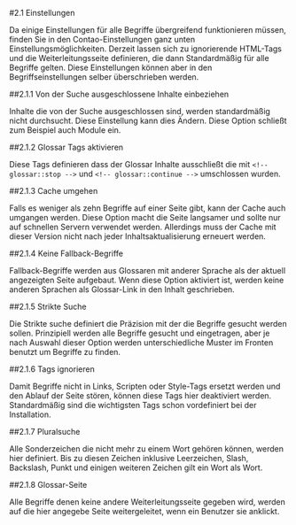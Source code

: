 #2.1 Einstellungen

Da einige Einstellungen für alle Begriffe übergreifend funktionieren müssen, finden Sie in den Contao-Einstellungen ganz unten Einstellungsmöglichkeiten. Derzeit lassen sich zu ignorierende HTML-Tags und die Weiterleitungsseite definieren, die dann Standardmäßig für alle Begriffe gelten. Diese Einstellungen können aber in den Begriffseinstellungen selber überschrieben werden.

##2.1.1 Von der Suche ausgeschlossene Inhalte einbeziehen

Inhalte die von der Suche ausgeschlossen sind, werden standardmäßig nicht durchsucht. Diese Einstellung kann dies Ändern. Diese Option schließt zum Beispiel auch Module ein.

##2.1.2 Glossar Tags aktivieren

Diese Tags definieren dass der Glossar Inhalte ausschließt die mit `<!-- glossar::stop -->` und `<!-- glossar::continue -->` umschlossen wurden.

##2.1.3 Cache umgehen

Falls es weniger als zehn Begriffe auf einer Seite gibt, kann der Cache auch umgangen werden. Diese Option macht die Seite langsamer und sollte nur auf schnellen Servern verwendet werden. Allerdings muss der Cache mit dieser Version nicht nach jeder Inhaltsaktualisierung erneuert werden.

##2.1.4 Keine Fallback-Begriffe

Fallback-Begriffe werden aus Glossaren mit anderer Sprache als der aktuell angezeigten Seite aufgebaut. Wenn diese Option aktiviert ist, werden keine anderen Sprachen als Glossar-Link in den Inhalt geschrieben.

##2.1.5 Strikte Suche

Die Strikte suche definiert die Präzision mit der die Begriffe gesucht werden sollen. Prinzipiell werden alle Begriffe gesucht und eingetragen, aber je nach Auswahl dieser Option werden unterschiedliche Muster im Fronten benutzt um Begriffe zu finden.

##2.1.6 Tags ignorieren

Damit Begriffe nicht in Links, Scripten oder Style-Tags  ersetzt werden und den Ablauf der Seite stören, können diese Tags hier deaktiviert werden. Standardmäßig sind die wichtigsten Tags schon vordefiniert bei der Installation.

##2.1.7 Pluralsuche

Alle Sonderzeichen die nicht mehr zu einem Wort gehören können, werden hier definiert. Bis zu diesen Zeichen inklusive Leerzeichen, Slash, Backslash, Punkt und einigen weiteren Zeichen gilt ein Wort als Wort.

##2.1.8 Glossar-Seite

Alle Begriffe denen keine andere Weiterleitungsseite gegeben wird, werden auf die hier angegebe Seite weitergeleitet, wenn ein Benutzer sie anklickt.

